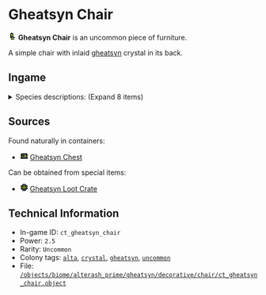 # Gheatsyn Chair

<img src="https://raw.githubusercontent.com/Ceterai/Enternia/main/objects/biome/alterash_prime/gheatsyn/decorative/chair/icon.png" alt="Gheatsyn Chair icon" loading="lazy" height=16px width="auto" /> **Gheatsyn Chair** is an uncommon piece of furniture.

A simple chair with inlaid [gheatsyn](https://ceterai.github.io/MyEnternia/Wiki/Tags/Gheatsyn) crystal in its back.

## Ingame

<details markdown="1"><summary>Species descriptions: (Expand 8 items)</summary>

- Alta: Similar to other calin chairs, this one is not that comfortable, even if made from gheatsyn.
- Apex: An ordinary gheatsyn chair.
- Avian: This chair has something attractive in it.
- Floran: This chair looksss really sssturdy.
- Glitch: Curious. Why someone bother to inlay a genuine crystal into the chair?
- Human: This chair is shaped like a toilet.
- Hylotl: A nice and simple chair.
- Novakid: Bartender, give me some whiskey!

</details>

## Sources

Found naturally in containers:

- <img src="https://raw.githubusercontent.com/Ceterai/Enternia/main/objects/biome/alterash_prime/gheatsyn/decorative/chest/icon.png" alt="Gheatsyn Chest icon" loading="lazy" height=16px width="auto" /> [Gheatsyn Chest](https://ceterai.github.io/MyEnternia/Wiki/GheatsynChest)

Can be obtained from special items:

- <img src="https://raw.githubusercontent.com/Ceterai/Enternia/main/items/active/alta/loot/biome/ct_gheatsyn_loot.png" alt="Gheatsyn Loot Crate icon" loading="lazy" height=16px width="auto" /> [Gheatsyn Loot Crate](https://ceterai.github.io/MyEnternia/Wiki/GheatsynLootCrate)

## Technical Information

- In-game ID: `ct_gheatsyn_chair`
- Power: `2.5`
- Rarity: `Uncommon`
- Colony tags: [`alta`](https://ceterai.github.io/MyEnternia/Wiki/Tags/Alta), [`crystal`](https://ceterai.github.io/MyEnternia/Wiki/Tags/Crystal), [`gheatsyn`](https://ceterai.github.io/MyEnternia/Wiki/Tags/Gheatsyn), [`uncommon`](https://ceterai.github.io/MyEnternia/Wiki/Tags/Uncommon)
- File: [`/objects/biome/alterash_prime/gheatsyn/decorative/chair/ct_gheatsyn_chair.object`](https://github.com/Ceterai/Enternia/blob/main/objects/biome/alterash_prime/gheatsyn/decorative/chair/ct_gheatsyn_chair.object)
